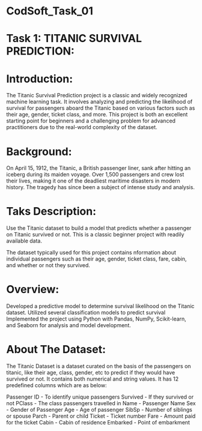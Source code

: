 # CodSoft_Task_01
# Task 1: TITANIC SURVIVAL PREDICTION: 

# Introduction: 
The Titanic Survival Prediction project is a classic and widely recognized machine learning task. It involves analyzing and predicting the likelihood of survival for passengers aboard the Titanic based on various factors such as their age, gender, ticket class, and more. This project is both an excellent starting point for beginners and a challenging problem for advanced practitioners due to the real-world complexity of the dataset.

# Background:
On April 15, 1912, the Titanic, a British passenger liner, sank after hitting an iceberg during its maiden voyage. Over 1,500 passengers and crew lost their lives, making it one of the deadliest maritime disasters in modern history. The tragedy has since been a subject of intense study and analysis.

# Taks Description:
Use the Titanic dataset to build a model that predicts whether a passenger on Titanic survived or not. This is a classic beginner project with readily available data.

The dataset typically used for this project contains nformation about individual passengers such as their age, gender, ticket class, fare, cabin, and whether or not they survived.

# Overview:
Developed a predictive model to determine survival likelihood on the Titanic dataset.
Utilized several classification models to predict survival
Implemented the project using Python with Pandas, NumPy, Scikit-learn, and Seaborn for analysis and model development.

# About The Dataset:
The Titanic Dataset is a dataset curated on the basis of the passengers on titanic, like their age, class, gender, etc to predict if they would have survived or not. It contains both numerical and string values. It has 12 predefined columns which are as below:

Passenger ID - To identify unique passengers
Survived - If they survived or not
PClass - The class passengers travelled in
Name - Passenger Name
Sex - Gender of Passenger
Age - Age of passenger
SibSp - Number of siblings or spouse
Parch - Parent or child
Ticket - Ticket number
Fare - Amount paid for the ticket
Cabin - Cabin of residence
Embarked - Point of embarkment

